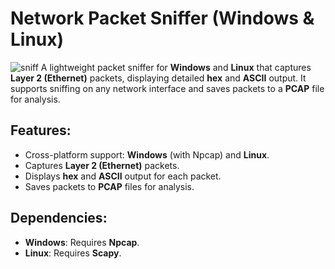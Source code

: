 # Network Packet Sniffer (Windows & Linux)
![sniff](https://github.com/user-attachments/assets/220ffeac-02af-4548-a2d2-54f226260d48)
A lightweight packet sniffer for **Windows** and **Linux** that captures **Layer 2 (Ethernet)** packets, displaying detailed **hex** and **ASCII** output. It supports sniffing on any network interface and saves packets to a **PCAP** file for analysis.

## Features:
- Cross-platform support: **Windows** (with Npcap) and **Linux**.
- Captures **Layer 2 (Ethernet)** packets.
- Displays **hex** and **ASCII** output for each packet.
- Saves packets to **PCAP** files for analysis.

## Dependencies:
- **Windows**: Requires **Npcap**.
- **Linux**: Requires **Scapy**.
